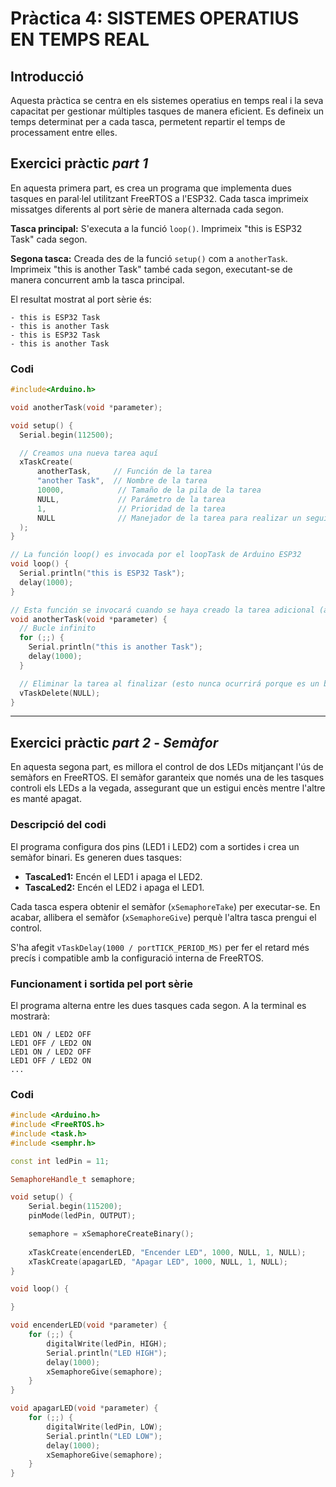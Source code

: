 # Pràctica 4: SISTEMES OPERATIUS EN TEMPS REAL

## Introducció

Aquesta pràctica se centra en els sistemes operatius en temps real i la seva capacitat per gestionar múltiples tasques de manera eficient. Es defineix un temps determinat per a cada tasca, permetent repartir el temps de processament entre elles.

## Exercici pràctic *part 1*

En aquesta primera part, es crea un programa que implementa dues tasques en paral·lel utilitzant FreeRTOS a l'ESP32. Cada tasca imprimeix missatges diferents al port sèrie de manera alternada cada segon.

**Tasca principal:** S'executa a la funció `loop()`. Imprimeix "this is ESP32 Task" cada segon.

**Segona tasca:** Creada des de la funció `setup()` com a `anotherTask`. Imprimeix "this is another Task" també cada segon, executant-se de manera concurrent amb la tasca principal.

El resultat mostrat al port sèrie és:

```
- this is ESP32 Task  
- this is another Task  
- this is ESP32 Task  
- this is another Task  
```

### Codi

```cpp
#include<Arduino.h>

void anotherTask(void *parameter);

void setup() {
  Serial.begin(112500);

  // Creamos una nueva tarea aquí
  xTaskCreate(
      anotherTask,     // Función de la tarea
      "another Task",  // Nombre de la tarea
      10000,            // Tamaño de la pila de la tarea
      NULL,             // Parámetro de la tarea
      1,                // Prioridad de la tarea
      NULL              // Manejador de la tarea para realizar un seguimiento de la tarea creada
  );
}

// La función loop() es invocada por el loopTask de Arduino ESP32
void loop() {
  Serial.println("this is ESP32 Task");
  delay(1000);
}

// Esta función se invocará cuando se haya creado la tarea adicional (anotherTask)
void anotherTask(void *parameter) {
  // Bucle infinito
  for (;;) {
    Serial.println("this is another Task");
    delay(1000);
  }

  // Eliminar la tarea al finalizar (esto nunca ocurrirá porque es un bucle infinito)
  vTaskDelete(NULL);
}
```

---

## Exercici pràctic *part 2* - *Semàfor*

En aquesta segona part, es millora el control de dos LEDs mitjançant l'ús de semàfors en FreeRTOS. El semàfor garanteix que només una de les tasques controli els LEDs a la vegada, assegurant que un estigui encès mentre l'altre es manté apagat.

### Descripció del codi

El programa configura dos pins (LED1 i LED2) com a sortides i crea un semàfor binari. Es generen dues tasques:

- **TascaLed1:** Encén el LED1 i apaga el LED2.
- **TascaLed2:** Encén el LED2 i apaga el LED1.

Cada tasca espera obtenir el semàfor (`xSemaphoreTake`) per executar-se. En acabar, allibera el semàfor (`xSemaphoreGive`) perquè l'altra tasca prengui el control.

S'ha afegit `vTaskDelay(1000 / portTICK_PERIOD_MS)` per fer el retard més precís i compatible amb la configuració interna de FreeRTOS.

### Funcionament i sortida pel port sèrie

El programa alterna entre les dues tasques cada segon. A la terminal es mostrarà:

```
LED1 ON / LED2 OFF  
LED1 OFF / LED2 ON  
LED1 ON / LED2 OFF  
LED1 OFF / LED2 ON  
...  
```

### Codi

```cpp
#include <Arduino.h>
#include <FreeRTOS.h>
#include <task.h>
#include <semphr.h>

const int ledPin = 11;

SemaphoreHandle_t semaphore;

void setup() {
    Serial.begin(115200);
    pinMode(ledPin, OUTPUT);

    semaphore = xSemaphoreCreateBinary();
    
    xTaskCreate(encenderLED, "Encender LED", 1000, NULL, 1, NULL);
    xTaskCreate(apagarLED, "Apagar LED", 1000, NULL, 1, NULL);
}

void loop() {

}

void encenderLED(void *parameter) {
    for (;;) {
        digitalWrite(ledPin, HIGH);
        Serial.println("LED HIGH");
        delay(1000);
        xSemaphoreGive(semaphore); 
    }
}

void apagarLED(void *parameter) {
    for (;;) {
        digitalWrite(ledPin, LOW);
        Serial.println("LED LOW");
        delay(1000);
        xSemaphoreGive(semaphore); 
    }  
}
```

